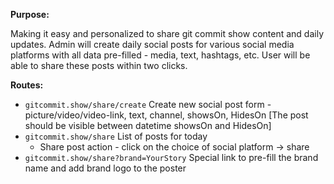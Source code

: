 **Purpose:**

Making it easy and personalized to share git commit show content and daily updates. Admin will create daily social posts for various social media platforms with all data pre-filled - media, text, hashtags, etc. User will be able to share these posts within two clicks.

**Routes:**

- `gitcommit.show/share/create` Create new social post form - picture/video/video-link, text, channel, showsOn, HidesOn [The post should be visible between datetime showsOn and HidesOn]
- `gitcommit.show/share` List of posts for today
  - Share post action - click on the choice of social platform → share
- `gitcommit.show/share?brand=YourStory` Special link to pre-fill the brand name and add brand logo to the poster
